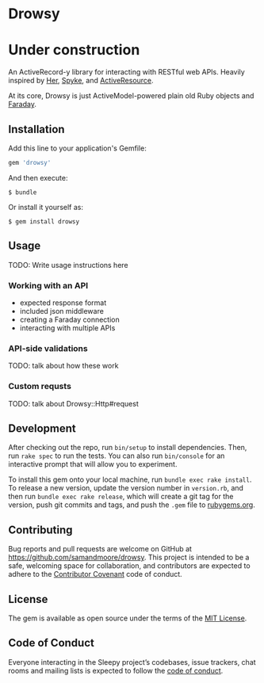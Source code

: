 # Drowsy

# Under construction

An ActiveRecord-y library for interacting with RESTful web
APIs. Heavily inspired by [Her](https://github.com/remiprev/her), [Spyke](https://github.com/balvig/spyke), and [ActiveResource](https://github.com/rails/activeresource).

At its core, Drowsy is just ActiveModel-powered plain old Ruby objects and
[Faraday](https://github.com/lostisland/faraday).

## Installation

Add this line to your application's Gemfile:

```ruby
gem 'drowsy'
```

And then execute:

    $ bundle

Or install it yourself as:

    $ gem install drowsy

## Usage

TODO: Write usage instructions here

### Working with an API

* expected response format
* included json middleware
* creating a Faraday connection
* interacting with multiple APIs

### API-side validations

TODO: talk about how these work

### Custom requsts

TODO: talk about Drowsy::Http#request

## Development

After checking out the repo, run `bin/setup` to install dependencies. Then, run `rake spec` to run the tests. You can also run `bin/console` for an interactive prompt that will allow you to experiment.

To install this gem onto your local machine, run `bundle exec rake install`. To release a new version, update the version number in `version.rb`, and then run `bundle exec rake release`, which will create a git tag for the version, push git commits and tags, and push the `.gem` file to [rubygems.org](https://rubygems.org).

## Contributing

Bug reports and pull requests are welcome on GitHub at https://github.com/samandmoore/drowsy. This project is intended to be a safe, welcoming space for collaboration, and contributors are expected to adhere to the [Contributor Covenant](http://contributor-covenant.org) code of conduct.

## License

The gem is available as open source under the terms of the [MIT License](https://opensource.org/licenses/MIT).

## Code of Conduct

Everyone interacting in the Sleepy project’s codebases, issue trackers, chat rooms and mailing lists is expected to follow the [code of conduct](https://github.com/samandmoore/drowsy/blob/master/CODE_OF_CONDUCT.md).
